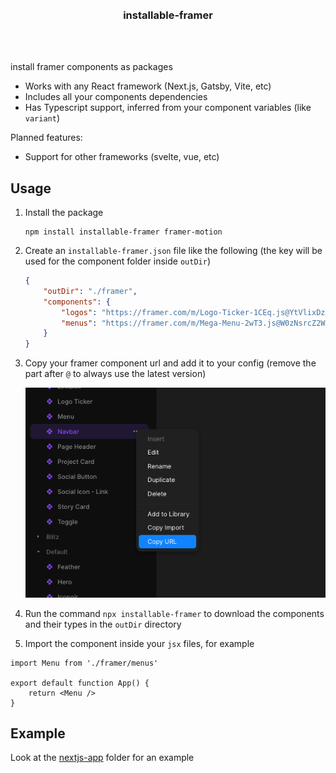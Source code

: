 <div align='center'>
    <br/>
    <br/>
    <h3>installable-framer</h3>
    <br/>
    <br/>
</div>

install framer components as packages

-   Works with any React framework (Next.js, Gatsby, Vite, etc)
-   Includes all your components dependencies
-   Has Typescript support, inferred from your component variables (like `variant`)

Planned features:

-   Support for other frameworks (svelte, vue, etc)

## Usage

1. Install the package

    ```
    npm install installable-framer framer-motion
    ```

1. Create an `installable-framer.json` file like the following (the key will be used for the component folder inside `outDir`)

    ```json
    {
        "outDir": "./framer",
        "components": {
            "logos": "https://framer.com/m/Logo-Ticker-1CEq.js@YtVlixDzOkypVBs3Dpav",
            "menus": "https://framer.com/m/Mega-Menu-2wT3.js@W0zNsrcZ2WAwVuzt0BCl"
        }
    }

    ```

1. Copy your framer component url and add it to your config (remove the part after `@` to always use the latest version)

    ![url import](./assets/framer-url-import.png)

1. Run the command `npx installable-framer` to download the components and their types in the `outDir` directory
1. Import the component inside your `jsx` files, for example

```tsx
import Menu from './framer/menus'

export default function App() {
    return <Menu />
}
```

## Example

Look at the [nextjs-app](./nextjs-app) folder for an example
